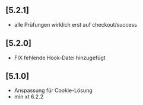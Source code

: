 ## [5.2.1]
- alle Prüfungen wirklich erst auf checkout/success

## [5.2.0]
- FIX fehlende Hook-Datei hinzugefügt

## [5.1.0]
- Anspassung für Cookie-Lösung
- min  xt 6.2.2